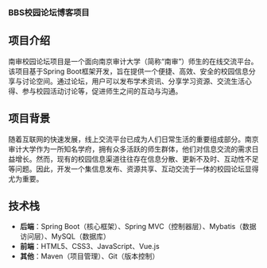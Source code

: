 ### BBS校园论坛博客项目



## 项目介绍

南审校园论坛项目是一个面向南京审计大学（简称“南审”）师生的在线交流平台。该项目基于Spring Boot框架开发，旨在提供一个便捷、高效、安全的校园信息分享与讨论空间。通过论坛，用户可以发布学术资讯、分享学习资源、交流生活心得、参与校园活动讨论等，促进师生之间的互动与沟通。

## 项目背景

随着互联网的快速发展，线上交流平台已成为人们日常生活的重要组成部分。南京审计大学作为一所知名学府，拥有众多活跃的师生群体，他们对信息交流的需求日益增长。然而，现有的校园信息渠道往往存在信息分散、更新不及时、互动性不足等问题。因此，开发一个集信息发布、资源共享、互动交流于一体的校园论坛显得尤为重要。

## 技术栈

- **后端**：Spring Boot（核心框架）、Spring MVC（控制器层）、Mybatis（数据访问层）、MySQL（数据库）
- **前端**：HTML5、CSS3、JavaScript、Vue.js
- **其他**：Maven（项目管理）、Git（版本控制）

